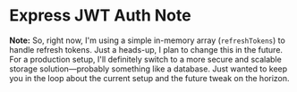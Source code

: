 # Express JWT Auth Note

**Note:**
So, right now, I'm using a simple in-memory array (`refreshTokens`) to handle refresh tokens. Just a heads-up, I plan to change this in the future. For a production setup, I'll definitely switch to a more secure and scalable storage solution—probably something like a database. Just wanted to keep you in the loop about the current setup and the future tweak on the horizon.

